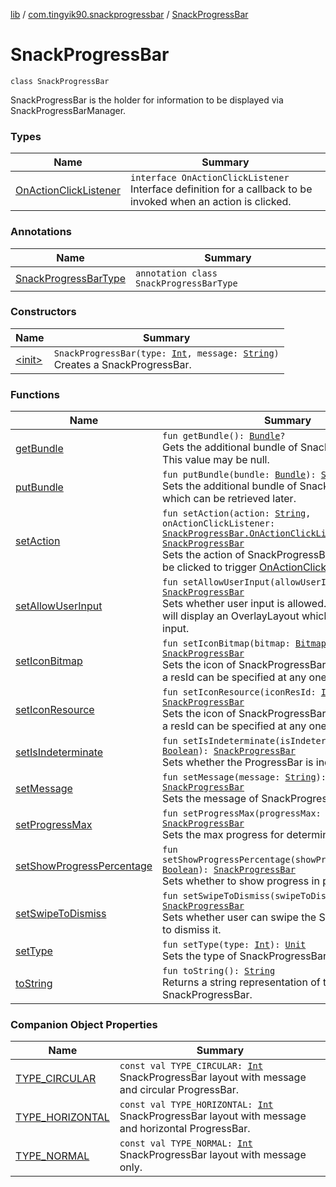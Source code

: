 [lib](../../index.md) / [com.tingyik90.snackprogressbar](../index.md) / [SnackProgressBar](./index.md)

# SnackProgressBar

`class SnackProgressBar`

SnackProgressBar is the holder for information to be displayed via SnackProgressBarManager.

### Types

| Name | Summary |
|---|---|
| [OnActionClickListener](-on-action-click-listener/index.md) | `interface OnActionClickListener`<br>Interface definition for a callback to be invoked when an action is clicked. |

### Annotations

| Name | Summary |
|---|---|
| [SnackProgressBarType](-snack-progress-bar-type/index.md) | `annotation class SnackProgressBarType` |

### Constructors

| Name | Summary |
|---|---|
| [&lt;init&gt;](-init-.md) | `SnackProgressBar(type: `[`Int`](https://kotlinlang.org/api/latest/jvm/stdlib/kotlin/-int/index.html)`, message: `[`String`](https://kotlinlang.org/api/latest/jvm/stdlib/kotlin/-string/index.html)`)`<br>Creates a SnackProgressBar. |

### Functions

| Name | Summary |
|---|---|
| [getBundle](get-bundle.md) | `fun getBundle(): `[`Bundle`](https://developer.android.com/reference/android/os/Bundle.html)`?`<br>Gets the additional bundle of SnackProgressBar. This value may be null. |
| [putBundle](put-bundle.md) | `fun putBundle(bundle: `[`Bundle`](https://developer.android.com/reference/android/os/Bundle.html)`): `[`SnackProgressBar`](./index.md)<br>Sets the additional bundle of SnackProgressBar, which can be retrieved later. |
| [setAction](set-action.md) | `fun setAction(action: `[`String`](https://kotlinlang.org/api/latest/jvm/stdlib/kotlin/-string/index.html)`, onActionClickListener: `[`SnackProgressBar.OnActionClickListener`](-on-action-click-listener/index.md)`?): `[`SnackProgressBar`](./index.md)<br>Sets the action of SnackProgressBar. The action can be clicked to trigger [OnActionClickListener](-on-action-click-listener/index.md). |
| [setAllowUserInput](set-allow-user-input.md) | `fun setAllowUserInput(allowUserInput: `[`Boolean`](https://kotlinlang.org/api/latest/jvm/stdlib/kotlin/-boolean/index.html)`): `[`SnackProgressBar`](./index.md)<br>Sets whether user input is allowed. Setting to FALSE will display an OverlayLayout which blocks user input. |
| [setIconBitmap](set-icon-bitmap.md) | `fun setIconBitmap(bitmap: `[`Bitmap`](https://developer.android.com/reference/android/graphics/Bitmap.html)`): `[`SnackProgressBar`](./index.md)<br>Sets the icon of SnackProgressBar. Only a bitmap or a resId can be specified at any one time. |
| [setIconResource](set-icon-resource.md) | `fun setIconResource(iconResId: `[`Int`](https://kotlinlang.org/api/latest/jvm/stdlib/kotlin/-int/index.html)`): `[`SnackProgressBar`](./index.md)<br>Sets the icon of SnackProgressBar. Only a bitmap or a resId can be specified at any one time. |
| [setIsIndeterminate](set-is-indeterminate.md) | `fun setIsIndeterminate(isIndeterminate: `[`Boolean`](https://kotlinlang.org/api/latest/jvm/stdlib/kotlin/-boolean/index.html)`): `[`SnackProgressBar`](./index.md)<br>Sets whether the ProgressBar is indeterminate. |
| [setMessage](set-message.md) | `fun setMessage(message: `[`String`](https://kotlinlang.org/api/latest/jvm/stdlib/kotlin/-string/index.html)`): `[`SnackProgressBar`](./index.md)<br>Sets the message of SnackProgressBar. |
| [setProgressMax](set-progress-max.md) | `fun setProgressMax(progressMax: `[`Int`](https://kotlinlang.org/api/latest/jvm/stdlib/kotlin/-int/index.html)`): `[`SnackProgressBar`](./index.md)<br>Sets the max progress for determinate ProgressBar. |
| [setShowProgressPercentage](set-show-progress-percentage.md) | `fun setShowProgressPercentage(showProgressPercentage: `[`Boolean`](https://kotlinlang.org/api/latest/jvm/stdlib/kotlin/-boolean/index.html)`): `[`SnackProgressBar`](./index.md)<br>Sets whether to show progress in percentage. |
| [setSwipeToDismiss](set-swipe-to-dismiss.md) | `fun setSwipeToDismiss(swipeToDismiss: `[`Boolean`](https://kotlinlang.org/api/latest/jvm/stdlib/kotlin/-boolean/index.html)`): `[`SnackProgressBar`](./index.md)<br>Sets whether user can swipe the SnackProgressBar to dismiss it. |
| [setType](set-type.md) | `fun setType(type: `[`Int`](https://kotlinlang.org/api/latest/jvm/stdlib/kotlin/-int/index.html)`): `[`Unit`](https://kotlinlang.org/api/latest/jvm/stdlib/kotlin/-unit/index.html)<br>Sets the type of SnackProgressBar. |
| [toString](to-string.md) | `fun toString(): `[`String`](https://kotlinlang.org/api/latest/jvm/stdlib/kotlin/-string/index.html)<br>Returns a string representation of the SnackProgressBar. |

### Companion Object Properties

| Name | Summary |
|---|---|
| [TYPE_CIRCULAR](-t-y-p-e_-c-i-r-c-u-l-a-r.md) | `const val TYPE_CIRCULAR: `[`Int`](https://kotlinlang.org/api/latest/jvm/stdlib/kotlin/-int/index.html)<br>SnackProgressBar layout with message and circular ProgressBar. |
| [TYPE_HORIZONTAL](-t-y-p-e_-h-o-r-i-z-o-n-t-a-l.md) | `const val TYPE_HORIZONTAL: `[`Int`](https://kotlinlang.org/api/latest/jvm/stdlib/kotlin/-int/index.html)<br>SnackProgressBar layout with message and horizontal ProgressBar. |
| [TYPE_NORMAL](-t-y-p-e_-n-o-r-m-a-l.md) | `const val TYPE_NORMAL: `[`Int`](https://kotlinlang.org/api/latest/jvm/stdlib/kotlin/-int/index.html)<br>SnackProgressBar layout with message only. |
